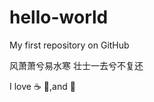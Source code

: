 # hello-world
My first repository on GitHub

风萧萧兮易水寒 壮士一去兮不复还

I love :coffee: :pizza:,and :dancer:
